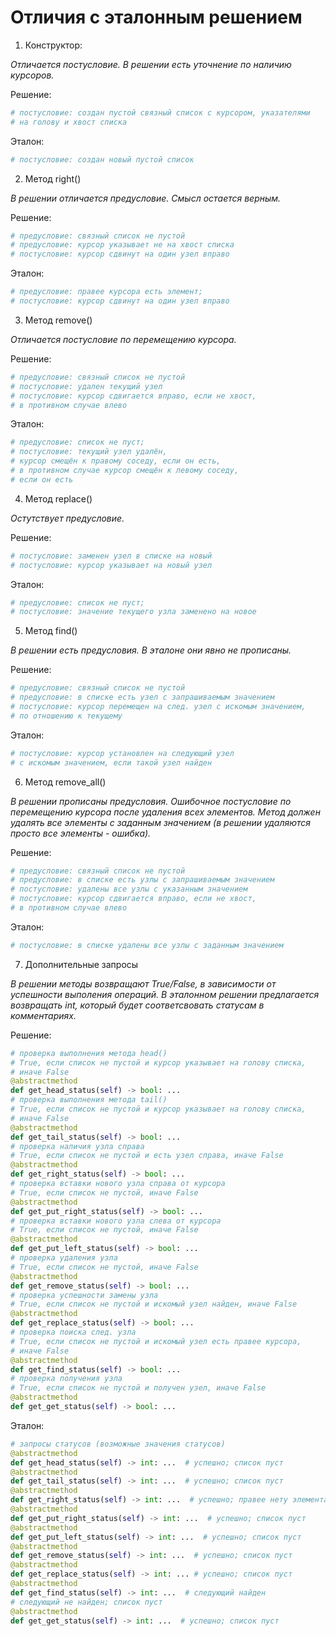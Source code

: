 # Отличия с эталонным решением

1) Конструктор: 

_Отличается постусловие. В решении есть уточнение по наличию курсоров._

Решение:
```python
# постусловие: создан пустой связный список с курсором, указателями
# на голову и хвост списка
```
Эталон:
```python
# постусловие: создан новый пустой список
```

2) Метод right()

_В решении отличается предусловие. Смысл остается верным._

Решение:
```python
# предусловие: связный список не пустой
# предусловие: курсор указывает не на хвост списка
# постусловие: курсор сдвинут на один узел вправо
```

Эталон:
```python
# предусловие: правее курсора есть элемент; 
# постусловие: курсор сдвинут на один узел вправо
```

3) Метод remove()

_Отличается постусловие по перемещению курсора._

Решение:
```python
# предусловие: связный список не пустой
# постусловие: удален текущий узел
# постусловие: курсор сдвигается вправо, если не хвост,
# в противном случае влево
```

Эталон:
```python
# предусловие: список не пуст; 
# постусловие: текущий узел удалён, 
# курсор смещён к правому соседу, если он есть, 
# в противном случае курсор смещён к левому соседу,
# если он есть
```

4) Метод replace()

_Остутствует предусловие._

Решение:
```python
# постусловие: заменен узел в списке на новый
# постусловие: курсор указывает на новый узел
```

Эталон:
```python
# предусловие: список не пуст;
# постусловие: значение текущего узла заменено на новое
```

5) Метод find()

_В решении есть предусловия. В эталоне они явно не прописаны._

Решение:
```python
# предусловие: связный список не пустой
# предусловие: в списке есть узел с запрашиваемым значением
# постусловие: курсор перемещен на след. узел с искомым значением,
# по отношению к текущему
```

Эталон:
```python
# постусловие: курсор установлен на следующий узел 
# с искомым значением, если такой узел найден
```

6) Метод remove_all()

_В решении прописаны предусловия. Ошибочное постусловие по перемещению курсора после удаления всех элементов. Метод должен удалять все элементы с заданным значением (в решении удаляются просто все элементы - ошибка)._

Решение:
```python
# предусловие: связный список не пустой
# предусловие: в списке есть узлы с запрашиваемым значением
# постусловие: удалены все узлы с указанным значением
# постусловие: курсор сдвигается вправо, если не хвост,
# в противном случае влево
```

Эталон:
```python
# постусловие: в списке удалены все узлы с заданным значением
```

7) Дополнительные запросы

_В решении методы возвращают True/False, в зависимости от успешности выполения операций. В эталонном решении предлагается возвращать int, который будет соответсвовать статусам в комментариях._

Решение:
```python
# проверка выполнения метода head()
# True, если список не пустой и курсор указывает на голову списка,
# иначе False
@abstractmethod
def get_head_status(self) -> bool: ...
# проверка выполнения метода tail()
# True, если список не пустой и курсор указывает на голову списка,
# иначе False
@abstractmethod
def get_tail_status(self) -> bool: ...
# проверка наличия узла справа
# True, если список не пустой и есть узел справа, иначе False
@abstractmethod
def get_right_status(self) -> bool: ...
# проверка вставки нового узла справа от курсора
# True, если список не пустой, иначе False
@abstractmethod
def get_put_right_status(self) -> bool: ...
# проверка вставки нового узла слева от курсора
# True, если список не пустой, иначе False
@abstractmethod
def get_put_left_status(self) -> bool: ...
# проверка удаления узла
# True, если список не пустой, иначе False
@abstractmethod
def get_remove_status(self) -> bool: ...
# проверка успешности замены узла
# True, если список не пустой и искомый узел найден, иначе False
@abstractmethod
def get_replace_status(self) -> bool: ...
# проверка поиска след. узла
# True, если список не пустой и искомый узел есть правее курсора,
# иначе False
@abstractmethod
def get_find_status(self) -> bool: ...
# проверка получения узла
# True, если список не пустой и получен узел, иначе False
@abstractmethod
def get_get_status(self) -> bool: ...
```


Эталон:
```python
# запросы статусов (возможные значения статусов)
@abstractmethod
def get_head_status(self) -> int: ...  # успешно; список пуст
@abstractmethod
def get_tail_status(self) -> int: ...  # успешно; список пуст
@abstractmethod
def get_right_status(self) -> int: ...  # успешно; правее нету элемента
@abstractmethod
def get_put_right_status(self) -> int: ...  # успешно; список пуст
@abstractmethod
def get_put_left_status(self) -> int: ...  # успешно; список пуст
@abstractmethod
def get_remove_status(self) -> int: ...  # успешно; список пуст
@abstractmethod
def get_replace_status(self) -> int: ... # успешно; список пуст
@abstractmethod
def get_find_status(self) -> int: ...  # следующий найден
# следующий не найден; список пуст
@abstractmethod
def get_get_status(self) -> int: ...  # успешно; список пуст
```